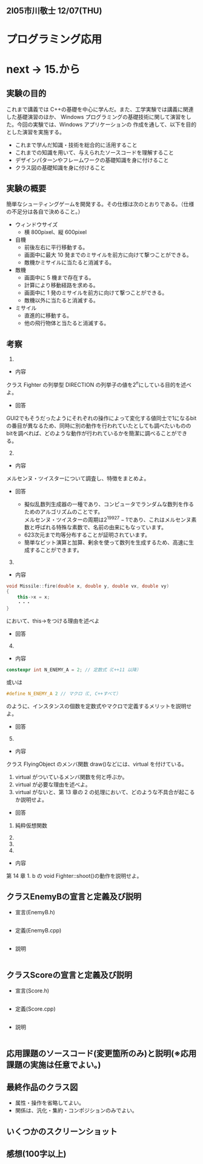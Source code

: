 ## 2I05市川敬士 12/07(THU)

# プログラミング応用

# next -> 15.から

## 実験の目的

これまで講義では C++の基礎を中心に学んだ。また、工学実験では講義に関連した基礎演習のほか、
Windows プログラミングの基礎技術に関して演習をした。今回の実験では、Windows アプリケーションの
作成を通して、以下を目的とした演習を実施する。
- これまで学んだ知識・技術を総合的に活用すること
- これまでの知識を用いて、与えられたソースコードを理解すること
- デザインパターンやフレームワークの基礎知識を身に付けること
- クラス図の基礎知識を身に付けること

## 実験の概要

簡単なシューティングゲームを開発する。その仕様は次のとおりである。（仕様の不足分は各自で決めること。）
- ウィンドウサイズ
    - 横 800pixel、縦 600pixel
- 自機
    - 前後左右に平行移動する。
    - 画面中に最大 10 発までのミサイルを前方に向けて撃つことができる。
    - 敵機かミサイルに当たると消滅する。
- 敵機
    - 画面中に 5 機まで存在する。
    - 計算により移動経路を求める。
    - 画面中に 1 発のミサイルを前方に向けて撃つことができる。
    - 敵機以外に当たると消滅する。
- ミサイル
    - 直進的に移動する。
    - 他の飛行物体と当たると消滅する。

## 考察

1. 
- 内容

クラス Fighter の列挙型 DIRECTION の列挙子の値を$2^n$にしている目的を述べよ。

- 回答

GUI2でもそうだったようにそれぞれの操作によって変化する値同士で1になるbitの番目が異なるため、同時に別の動作を行われていたとしても調べたいもののbitを調べれば、どのような動作が行われているかを簡潔に調べることができる。

2. 

- 内容

メルセンヌ・ツイスターについて調査し、特徴をまとめよ。


- 回答

    - 擬似乱数列生成器の一種であり、コンピュータでランダムな数列を作るためのアルゴリズムのことです。  
    メルセンヌ・ツイスターの周期は$2^{19927}-1$であり、これはメルセンヌ素数と呼ばれる特殊な素数で、名前の由来にもなっています。
    - 623次元まで均等分布することが証明されています。
    - 簡単なビット演算と加算、剰余を使って数列を生成するため、高速に生成することができます。

3. 

- 内容

```cpp
void Missile::fire(double x, double y, double vx, double vy)
{
    this->x = x;
    ・・・
}
```
において、this->をつける理由を述べよ

- 回答



4. 

- 内容

```cpp
constexpr int N_ENEMY_A = 2; // 定数式（C++11 以降）
```
或いは
```cpp
#define N_ENEMY_A 2 // マクロ（C, C++すべて）
```
のように、インスタンスの個数を定数式やマクロで定義するメリットを説明せよ。

- 回答



5. 

- 内容

クラス FlyingObject のメンバ関数 draw()などには、virtual を付けている。  
1. virtual がついているメンバ関数を何と呼ぶか。  
2. virtual が必要な理由を述べよ。  
3. virtual がないと、第 13 章の 2 の処理において、どのような不具合が起こるか説明せよ。  

- 回答

1. 純粋仮想関数
2. 
3. 

6. 

- 内容

第 14 章 1. b の void Fighter::shoot()の動作を説明せよ。

## クラスEnemyBの宣言と定義及び説明

- 宣言(EnemyB.h)

```cpp

```

- 定義(EnemyB.cpp)
```cpp

```

- 説明
```

```

## クラスScoreの宣言と定義及び説明

- 宣言(Score.h)

```cpp

```

- 定義(Score.cpp)
```cpp

```

- 説明
```

```

## 応用課題のソースコード(変更箇所のみ)と説明(※応用課題の実施は任意でよい。)

## 最終作品のクラス図

- 属性・操作を省略してよい。
- 関係は、汎化・集約・コンポジションのみでよい。

## いくつかのスクリーンショット

## 感想(100字以上)



